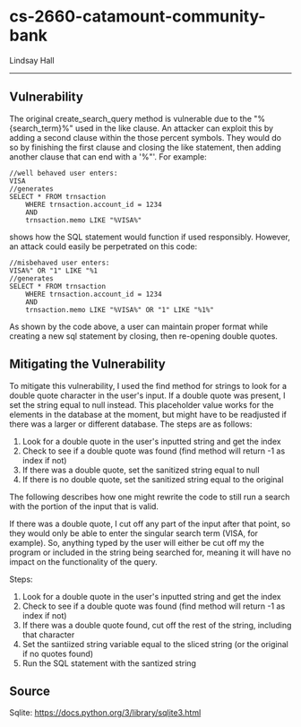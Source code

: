 # cs-2660-catamount-community-bank

Lindsay Hall

---
## Vulnerability
The original create_search_query method is vulnerable due to the "%{search_term}%" used in the like clause. An 
attacker can exploit this by adding a second clause within the those percent symbols. They would do so by 
finishing the first clause and closing the like statement, then adding another clause that can end with a 
'%"'. For example: 

    //well behaved user enters:
    VISA 
    //generates 
    SELECT * FROM trnsaction 
        WHERE trnsaction.account_id = 1234 
        AND 
        trnsaction.memo LIKE "%VISA%"

shows how the SQL statement would function if used responsibly. However, an attack could easily be perpetrated 
on this code:
    
    //misbehaved user enters:
    VISA%" OR "1" LIKE "%1
    //generates
    SELECT * FROM trnsaction 
        WHERE trnsaction.account_id = 1234 
        AND 
        trnsaction.memo LIKE "%VISA%" OR "1" LIKE "%1%"

As shown by the code above, a user can maintain proper format while creating a new sql statement by closing, 
then re-opening double quotes.

## Mitigating the Vulnerability
To mitigate this vulnerability, I used the find method for strings to look for a double quote character 
in the user's input. If a double quote was present, I set the string equal to null instead. This placeholder 
value works for the elements in the database at the moment, but might have to be readjusted if there was a 
larger or different database. The steps are as follows:

1. Look for a double quote in the user's inputted string and get the index
2. Check to see if a double quote was found (find method will return -1 as index if not)
3. If there was a double quote, set the sanitized string equal to null
4. If there is no double quote, set the sanitized string equal to the original

The following describes how one might rewrite the code to still run a search with the portion of the input 
that is valid.

If there was a double quote, I cut off any part of the input after that point, so they would only 
be able to enter the singular search term (VISA, for example). So, anything typed by the user will either 
be cut off my the program or included in the string being searched for, meaning it will have no impact on 
the functionality of the query. 

Steps: 

1. Look for a double quote in the user's inputted string and get the index
2. Check to see if a double quote was found (find method will return -1 as index if not)
3. If there was a double quote found, cut off the rest of the string, including that character
4. Set the santiized string variable equal to the sliced string (or the original if no quotes found)
5. Run the SQL statement with the santized string

## Source
Sqlite: https://docs.python.org/3/library/sqlite3.html